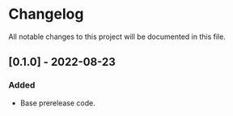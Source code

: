 # Changelog
All notable changes to this project will be documented in this file.

## [0.1.0] - 2022-08-23
### Added
- Base prerelease code.
